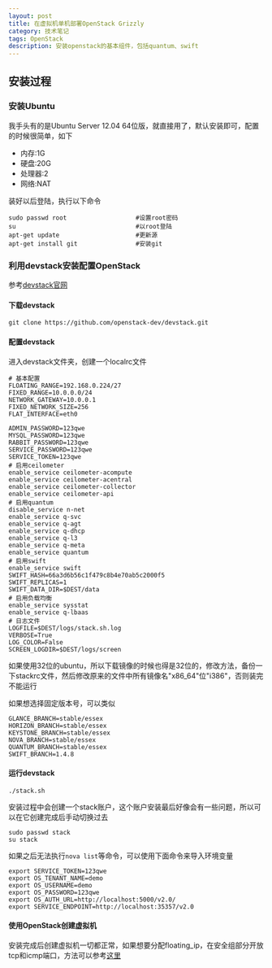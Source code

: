```yaml
---
layout: post
title: 在虚拟机单机部署OpenStack Grizzly
category: 技术笔记
tags: OpenStack
description: 安装openstack的基本组件，包括quantum、swift
---
```


## 安装过程
### 安装Ubuntu
我手头有的是Ubuntu Server 12.04 64位版，就直接用了，默认安装即可，配置的时候很简单，如下

- 内存:1G
- 硬盘:20G
- 处理器:2
- 网络:NAT

装好以后登陆，执行以下命令

    sudo passwd root                   #设置root密码
    su                                 #以root登陆
    apt-get update                     #更新源
    apt-get install git                #安装git

### 利用devstack安装配置OpenStack
参考[devstack官网](http://devstack.org)
#### 下载devstack

    git clone https://github.com/openstack-dev/devstack.git

#### 配置devstack
进入devstack文件夹，创建一个localrc文件

    # 基本配置
    FLOATING_RANGE=192.168.0.224/27
    FIXED_RANGE=10.0.0.0/24
    NETWORK_GATEWAY=10.0.0.1
    FIXED_NETWORK_SIZE=256
    FLAT_INTERFACE=eth0

    ADMIN_PASSWORD=123qwe
    MYSQL_PASSWORD=123qwe
    RABBIT_PASSWORD=123qwe
    SERVICE_PASSWORD=123qwe
    SERVICE_TOKEN=123qwe
    # 启用ceilometer
    enable_service ceilometer-acompute
    enable_service ceilometer-acentral
    enable_service ceilometer-collector
    enable_service ceilometer-api
    # 启用quantum
    disable_service n-net
    enable_service q-svc
    enable_service q-agt
    enable_service q-dhcp
    enable_service q-l3
    enable_service q-meta
    enable_service quantum
    # 启用swift
    enable_service swift
    SWIFT_HASH=66a3d6b56c1f479c8b4e70ab5c2000f5
    SWIFT_REPLICAS=1
    SWIFT_DATA_DIR=$DEST/data
    # 启用负载均衡
    enable_service sysstat
    enable_service q-lbaas
    # 日志文件
    LOGFILE=$DEST/logs/stack.sh.log
    VERBOSE=True
    LOG_COLOR=False
    SCREEN_LOGDIR=$DEST/logs/screen

如果使用32位的ubuntu，所以下载镜像的时候也得是32位的，修改方法，备份一下stackrc文件，然后修改原来的文件中所有镜像名"x86_64"位"i386"，否则装完不能运行

如果想选择固定版本号，可以类似

    GLANCE_BRANCH=stable/essex
    HORIZON_BRANCH=stable/essex
    KEYSTONE_BRANCH=stable/essex
    NOVA_BRANCH=stable/essex
    QUANTUM_BRANCH=stable/essex
    SWIFT_BRANCH=1.4.8

#### 运行devstack

    ./stack.sh

安装过程中会创建一个stack账户，这个账户安装最后好像会有一些问题，所以可以在它创建完成后手动切换过去

    sudo passwd stack
    su stack

如果之后无法执行`nova list`等命令，可以使用下面命令来导入环境变量

    export SERVICE_TOKEN=123qwe
    export OS_TENANT_NAME=demo
    export OS_USERNAME=demo
    export OS_PASSWORD=123qwe
    export OS_AUTH_URL=http://localhost:5000/v2.0/
    export SERVICE_ENDPOINT=http://localhost:35357/v2.0


#### 使用OpenStack创建虚拟机

安装完成后创建虚拟机一切都正常，如果想要分配floating_ip，在安全组部分开放tcp和icmp端口，方法可以参考[这里](http://docs.openstack.org/trunk/openstack-compute/admin/content/enabling-ping-and-ssh-on-vms.html)
